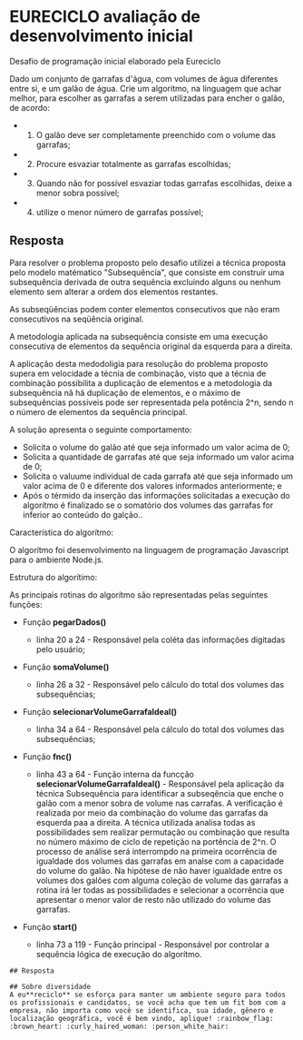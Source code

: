 # EURECICLO avaliação de desenvolvimento inicial
Desafio de programação inicial elaborado pela Eureciclo

Dado um conjunto de garrafas d'água, com volumes de água diferentes entre si, e um galão de água.
Crie um algoritmo, na linguagem que achar melhor, para escolher as garrafas a serem utilizadas para encher o galão, de acordo:
- 1) O galão deve ser completamente preenchido com o volume das garrafas;
- 2) Procure esvaziar totalmente as garrafas escolhidas;
- 3) Quando não for possível esvaziar todas garrafas escolhidas, deixe a menor sobra possível;
- 4) utilize o menor número de garrafas possível;

## Resposta

Para resolver o problema proposto pelo desafio utilizei a técnica proposta pelo modelo matématico "Subsequência", que consiste em construir uma subsequência derivada de outra sequência excluindo alguns ou nenhum elemento sem alterar a ordem dos elementos restantes. 

As subseqüências podem conter elementos consecutivos que não eram consecutivos na seqüência original. 

A metodologia aplicada na subsequência consiste em uma execução consecutiva de elementos da sequência original da esquerda para a direita.

A aplicação desta medodoligia para resolução do problema proposto supera em velocidade a técnia de combinação, visto que a técnia de combinação possibilita a duplicação de elementos e a metodologia da subsequência nã há duplicação de elementos, e o máximo de subsequências possíveis pode ser representada pela potência 2^n, sendo n o número de elementos da sequência principal.

A solução apresenta o seguinte comportamento:

- Solicita o volume do galão até que seja informado um valor acima de 0;
- Solicita a quantidade de garrafas até que seja informado um valor acima de 0;
- Solicita o valuume individual de cada garrafa até que seja informado um valor acima de 0 e diferente dos valores informados anteriormente; e
- Após o térmido da inserção das informações solicitadas a execução do algorítmo é finalizado se o somatório dos volumes das garrafas for inferior ao conteúdo do galção..

Característica do algorítmo:

O algorítmo foi desenvolvimento na linguagem de programação Javascript para o ambiente Node.js. 

Estrutura do algorítimo:

As principais rotinas do algorítmo são representadas pelas seguintes funções:

- Função **pegarDados()** 
  - linha 20 a 24 - Responsável pela coléta das informações digitadas pelo usuário;

- Função **somaVolume()** 
  - linha 26 a 32 - Responsável pelo cálculo do total dos volumes das subsequências;
  
- Função **selecionarVolumeGarrafaIdeal()** 
  - linha 34 a 64 - Responsável pela cálculo do total dos volumes das subsequências;

- Função **fnc()** 
  - linha 43 a 64 - Função interna da funcção **selecionarVolumeGarrafaIdeal()** - Responsável pela aplicação da técnica Subsequência para identificar a subseqência que enche o galão com a menor sobra de volume nas carrafas. A verificação é realizada por meio da combinação do volume das garrafas da esquerda paa a direita. A técnica utilizada analisa todas as possibilidades sem realizar permutação ou combinação que resulta no número máximo de ciclo de repetição na portência de 2^n. O processo de análise será interrompdo na primeira ocorrência de igualdade dos volumes das garrafas em analse com a capacidade do volume do galão. Na hipótese de não haver igualdade entre os volumes dos galões com alguma coleção de volume das garrafas a rotina irá ler todas as possibilidades e selecionar a ocorrência que apresentar o menor valor de resto não utilizado do volume das garrafas. 

 - Função **start()** 
   - linha 73 a 119 - Função principal - Responsável por controlar a sequência lógica de execução do algorítmo.

```
## Resposta

## Sobre diversidade
A eu**reciclo** se esforça para manter um ambiente seguro para todos os profissionais e candidatos, se você acha que tem um fit bom com a empresa, não importa como você se identifica, sua idade, gênero e localização geográfica, você é bem vindo, aplique! :rainbow_flag: :brown_heart: :curly_haired_woman: :person_white_hair:
